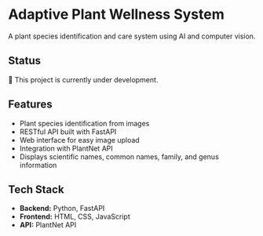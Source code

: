 # Adaptive Plant Wellness System

A plant species identification and care system using AI and computer vision.

## Status

🚧 This project is currently under development.

## Features

- Plant species identification from images
- RESTful API built with FastAPI
- Web interface for easy image upload
- Integration with PlantNet API
- Displays scientific names, common names, family, and genus information

## Tech Stack

- **Backend:** Python, FastAPI
- **Frontend:** HTML, CSS, JavaScript
- **API:** PlantNet API
